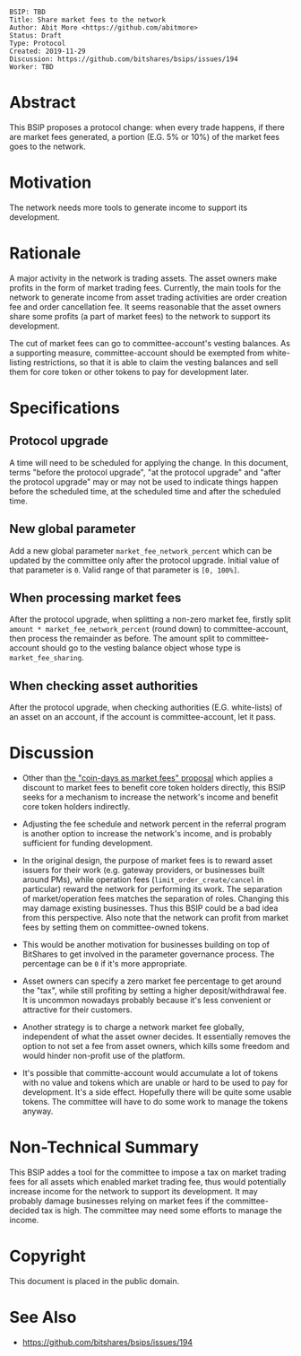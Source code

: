     BSIP: TBD
    Title: Share market fees to the network
    Author: Abit More <https://github.com/abitmore>
    Status: Draft
    Type: Protocol
    Created: 2019-11-29
    Discussion: https://github.com/bitshares/bsips/issues/194
    Worker: TBD

# Abstract

This BSIP proposes a protocol change: when every trade happens, if there are
market fees generated, a portion (E.G. 5% or 10%) of the market fees goes to
the network.

# Motivation

The network needs more tools to generate income to support its development.

# Rationale

A major activity in the network is trading assets. The asset owners make
profits in the form of market trading fees. Currently, the main tools for the
network to generate income from asset trading activities are order creation
fee and order cancellation fee. It seems reasonable that the asset owners
share some profits (a part of market fees) to the network to support its
development.

The cut of market fees can go to committee-account's vesting balances.
As a supporting measure, committee-account should be exempted from
white-listing restrictions, so that it is able to claim the vesting balances
and sell them for core token or other tokens to pay for development later.

# Specifications

## Protocol upgrade

A time will need to be scheduled for applying the change. In this document,
terms "before the protocol upgrade", "at the protocol upgrade" and "after
the protocol upgrade" may or may not be used to indicate things happen before
the scheduled time, at the scheduled time and after the scheduled time.

## New global parameter

Add a new global parameter `market_fee_network_percent` which can be updated
by the committee only after the protocol upgrade.
Initial value of that parameter is `0`.
Valid range of that parameter is `[0, 100%]`.

## When processing market fees

After the protocol upgrade, when splitting a non-zero market fee, firstly
split `amount * market_fee_network_percent` (round down) to committee-account,
then process the remainder as before. The amount split to committee-account
should go to the vesting balance object whose type is `market_fee_sharing`.

## When checking asset authorities

After the protocol upgrade, when checking authorities (E.G. white-lists) of an
asset on an account, if the account is committee-account, let it pass.

# Discussion

* Other than [the "coin-days as market fees" proposal](
 https://github.com/bitshares/bsips/issues/191) which applies
 a discount to market fees to benefit core token holders directly, this BSIP
 seeks for a mechanism to increase the network's income and benefit core token
 holders indirectly.

* Adjusting the fee schedule and network percent in the referral program is
 another option to increase the network's income, and is probably sufficient
 for funding development.

* In the original design, the purpose of market fees is to reward asset
 issuers for their work (e.g. gateway providers, or businesses built around
 PMs), while operation fees (`limit_order_create/cancel` in particular) reward
 the network for performing its work. The separation of market/operation fees
 matches the separation of roles. Changing this may damage existing businesses.
 Thus this BSIP could be a bad idea from this perspective. Also note that the
 network can profit from market fees by setting them on committee-owned tokens.

* This would be another motivation for businesses building on top of BitShares
 to get involved in the parameter governance process. The percentage can be
 `0` if it's more appropriate.

* Asset owners can specify a zero market fee percentage to get around the
 "tax", while still profiting by setting a higher deposit/withdrawal fee.
 It is uncommon nowadays probably because it's less convenient or attractive
 for their customers.

* Another strategy is to charge a network market fee globally, independent of
 what the asset owner decides. It essentially removes the option to not set
 a fee from asset owners, which kills some freedom and would hinder non-profit
 use of the platform.

* It's possible that committe-account would accumulate a lot of tokens with no
 value and tokens which are unable or hard to be used to pay for development.
 It's a side effect. Hopefully there will be quite some usable tokens.
 The committee will have to do some work to manage the tokens anyway.

# Non-Technical Summary

This BSIP addes a tool for the committee to impose a tax on market trading
fees for all assets which enabled market trading fee, thus would potentially
increase income for the network to support its development. It may probably
damage businesses relying on market fees if the committee-decided tax is high.
The committee may need some efforts to manage the income.

# Copyright

This document is placed in the public domain.

# See Also

* https://github.com/bitshares/bsips/issues/194
